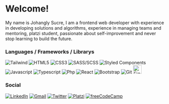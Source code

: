 # Welcome!

My name is Johangly Sucre, I am a frontend web developer with experience in developing solutions and algorithms, experience in managing teams and mentoring, platzi student, passionate about self-improvement and never stop learning to build the future.

### Languages / Frameworks / Librarys

<p>
  <img alt="Tailwind" src="https://img.shields.io/badge/-Tailwind-%23333333.svg?&style=for-the-badge&logo=tailwindcss&logoColor=07B6D5" />
  <img alt="HTML5" src="https://img.shields.io/badge/-HTML5-%23E34F26.svg?&style=for-the-badge&logo=HTML5&logoColor=white" />
  <img alt="CSS3" src="https://img.shields.io/badge/-Css3-%231572B6.svg?&style=for-the-badge&logo=css3&logoColor=white" />
  <img alt="SASS/SCSS" src="https://img.shields.io/badge/-SASS/SCSS-%23CC6699.svg?&style=for-the-badge&logo=SASS&logoColor=white" />
  <img alt="Styled Components" src="https://img.shields.io/badge/-Styled_Components-%23db7092.svg?&style=for-the-badge&logo=styled-components&logoColor=white" />
  <img alt="Javascript" src="https://img.shields.io/badge/-JavaScript-%23F7DF1E.svg?&style=for-the-badge&logo=javascript&logoColor=333" />
  <img alt="Typescript" src="https://img.shields.io/badge/-TypeScript-%234488ee.svg?&style=for-the-badge&logo=typescript&logoColor=white" />
  <img alt="Php" src="https://img.shields.io/badge/-Php-%238993BE.svg?&style=for-the-badge&logo=php&logoColor=333" />
<!--   <img alt="Webpack" src="https://img.shields.io/badge/-Webpack-8DD6F9?style=flat-square&logo=webpack&logoColor=white" /> -->
<!--   <img alt="Nodejs" src="https://camo.githubusercontent.com/16c921bc8fbac9756892f9344acbe27a5be09b60671d9db1fc8a6cb33b5cccd6/68747470733a2f2f696d672e736869656c64732e696f2f62616467652f2d4e6f64652e6a732d3343383733413f7374796c653d666c6174266c6f676f3d4e6f64652e6a73266c6f676f436f6c6f723d7768697465" /> -->
  <img alt="React" src="https://img.shields.io/badge/-React-%2345b8d8.svg?&style=for-the-badge&logo=react&logoColor=white" />
<!--   <img alt="React Router" src="https://img.shields.io/badge/-React_Router-CA4245?style=flat-square&logo=react-router&logoColor=white" /> -->
<!--   <img alt="Redux" src="https://img.shields.io/badge/-Redux-764ABC?style=flat-square&logo=redux&logoColor=white" /> -->
  <img alt="Bootstrap" src="https://img.shields.io/badge/-Bootstrap-%23712CF9.svg?&style=for-the-badge&logo=bootstrap&logoColor=white" />
<!--   <img alt="Postman" src="https://img.shields.io/badge/-Postman-FF6C37?style=flat-square&logo=postman&logoColor=white" /> -->
<!--   <img alt="MySQL" src="https://img.shields.io/badge/MySQL-00000F?style=for-the-badge&logo=mysql&logoColor=white" width="81px" height="20px"/> -->
<!--   <img alt="MongoDB" src="https://img.shields.io/badge/MongoDB-4EA94B?style=for-the-badge&logo=mongodb&logoColor=white" width="81px" height="20px"/> -->
<!--   <img alt="Postgres" src="https://img.shields.io/badge/PostgreSQL-316192?style=for-the-badge&logo=postgresql&logoColor=white" width="81px" height="20px"/> -->
<!--   <img alt="SQLite" src="https://img.shields.io/badge/SQLite-07405E?style=for-the-badge&logo=sqlite&logoColor=white" width="81px" height="20px"/> -->
<!--   <img alt="Sequelize" src="https://img.shields.io/badge/sequelize-323330?style=for-the-badge&logo=sequelize&logoColor=blue" width="81px" height="20px"/> -->
  <img alt="Git" src="https://img.shields.io/badge/-Git-%23F05032.svg?&style=for-the-badge&logo=git&logoColor=white" />
  <img alt="Figma" style="width:27px" src="https://raw.githubusercontent.com/rahulbanerjee26/githubAboutMeGenerator/main/icons/figma.svg" />
  
<!--   <img alt="Npm" src="https://img.shields.io/badge/-NPM-CB3837?style=flat-square&logo=npm&logoColor=white" /> -->
<!--   <img alt="Vercel" src="https://img.shields.io/badge/-Vercel-000000?style=flat-square&logo=vercel&logoColor=white" /> -->
<!--   <img alt="Heroku" src="https://img.shields.io/badge/Heroku-430098?style=for-the-badge&logo=heroku&logoColor=white" width="81px" height="20px"/> -->
</p>

<!-- 
### My Stadistics
![Anurag's GitHub stats](https://github-readme-stats-beryl-xi.vercel.app/api?username=johangly&show_icons=true)
[![Top Langs](https://github-readme-stats-beryl-xi.vercel.app/api/top-langs/?username=johangly&layout=compact)](https://github.com/johangly/github-readme-stats)
-->

### Social

<p>
  <a href="https://www.linkedin.com/in/johangly-sucre/" target="_blank"><img alt="LinkedIn" src="https://img.shields.io/badge/-Linkedin-%230077B5.svg?&style=for-the-badge&logo=linkedin&logoColor=white" /></a>
  <a href="johanglyfabiansucre@gmail.com" target="_blank"><img alt="Gmail" src="https://img.shields.io/badge/-Gmail-EA4335?style=for-the-badge&logo=gmail&logoColor=white" /></a>
  <a href="https://twitter.com/Suhangly" target="_blank"><img alt="Twitter" src="https://img.shields.io/badge/-twitter-%2300acee.svg?&style=for-the-badge&logo=twitter&logoColor=white" /></a>
  <a href="https://platzi.com/p/johanglysucre/" target="_blank"><img alt="Platzi" src="https://img.shields.io/badge/-platzi-%23273b47.svg?&style=for-the-badge&logo=platzi&logoColor=98ca3f" /></a>
  <a href="https://www.freecodecamp.org/espanol/johangly_sucre" target="_blank"><img alt="freeCodeCamp" src="https://img.shields.io/badge/-freeCodeCamp-%23333333.svg?&style=for-the-badge&logo=freeCodeCamp&logoColor=white" /></a>
</p>
